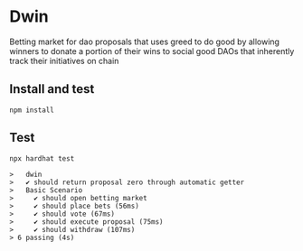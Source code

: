 # Dwin
Betting market for dao proposals that uses greed to do good by allowing winners to donate a portion of their wins to social good DAOs that inherently track their initiatives on chain

## Install and test

```
npm install 
```

## Test

```
npx hardhat test
```
```
>   dwin
>   ✔ should return proposal zero through automatic getter
>   Basic Scenario
>     ✔ should open betting market
>     ✔ should place bets (56ms)
>     ✔ should vote (67ms)
>     ✔ should execute proposal (75ms)
>     ✔ should withdraw (107ms)
> 6 passing (4s)
```
